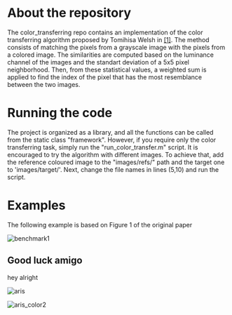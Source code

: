 # About the repository
The color_transferring repo contains an implementation of the color transferring algorithm proposed by Tomihisa Welsh in [[1]](https://dl.acm.org/doi/10.1145/566654.566576). The method consists of matching the pixels from a grayscale image with the pixels from a colored image. The similarities are computed based on the luminance channel of the images and the standart deviation of a 5x5 pixel neighborhood. Then, from these statistical values, a weighted sum is applied to find the index of the pixel that has the most resemblance between the two images.

# Running the code
The project is organized as a library, and all the functions can be called from the static class "framework". However, if you require only the color transferring task, simply run the "run_color_transfer.m" script. It is encouraged to try the algorithm with different images. To achieve that, add the reference coloured image to the "images/refs/" path and the target one to 'images/target/'. Next, change the file names in lines (5,10) and run the script.

# Examples
The following example is based on Figure 1 of the original paper

![benchmark1](https://github.com/user-attachments/assets/bc655b46-2892-4c47-a736-b8f4303bfa9f)

## Good luck amigo
hey alright

![aris](https://github.com/user-attachments/assets/5c99505a-4990-4cb7-a438-220ba78b4bfd)

 ![aris_color2](https://github.com/user-attachments/assets/55f41cab-8e8f-4d83-8152-fa6bd7f134d6)

